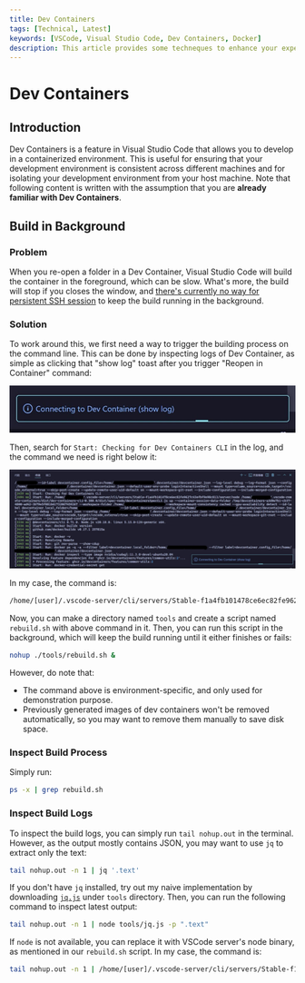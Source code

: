 ```yaml
---
title: Dev Containers
tags: [Technical, Latest]
keywords: [VSCode, Visual Studio Code, Dev Containers, Docker]
description: This article provides some techneques to enhance your experience with Dev Containers in Visual Studio Code, including how to build dev containers in background.
---
```


# Dev Containers

## Introduction

Dev Containers is a feature in Visual Studio Code that allows you to develop in a containerized environment. This is useful for ensuring that your development environment is consistent across different machines and for isolating your development environment from your host machine. Note that following content is written with the assumption that you are **already familiar with Dev Containers**.

## Build in Background

### Problem

When you re-open a folder in a Dev Container, Visual Studio Code will build the container in the foreground, which can be slow. What's more, the build will stop if you closes the window, and [there's currently no way for persistent SSH session](https://github.com/microsoft/vscode-remote-release/issues/3096) to keep the build running in the background.

### Solution

To work around this, we first need a way to trigger the building process on the command line. This can be done by inspecting logs of Dev Container, as simple as clicking that "show log" toast after you trigger "Reopen in Container" command:

![dev-containers-toast](/attachments/dev-containers-toast.jpg)

Then, search for `Start: Checking for Dev Containers CLI` in the log, and the command we need is right below it:

![dev-containers-log](/attachments/dev-containers-log.jpg)

In my case, the command is:

```bash
/home/[user]/.vscode-server/cli/servers/Stable-f1a4fb101478ce6ec82fe9627c43efbf9e98c813/server/node /home/[user]/.vscode-remote-containers/dist/dev-containers-cli-0.388.0/dist/spec-node/devContainersSpecCLI.js up --container-session-data-folder /tmp/devcontainers-71e153df-e6c9-4bed-bf46-1d62da4b591c1732006861874 --workspace-folder /home/[user]/[folder] --workspace-mount-consistency cached --gpu-availability detect --id-label devcontainer.local_folder=/home/[user]/[folder] --id-label devcontainer.config_file=/home/[user]/[folder]/.devcontainer/devcontainer.json --log-level debug --log-format json --config /home/[user]/[folder]/.devcontainer/devcontainer.json --default-user-env-probe loginInteractiveShell --mount type=volume,source=vscode,target=/vscode,external=true --skip-post-create --update-remote-user-uid-default on --mount-workspace-git-root --include-configuration --include-merged-configuration
```

Now, you can make a directory named `tools` and create a script named `rebuild.sh` with above command in it. Then, you can run this script in the background, which will keep the build running until it either finishes or fails:

```bash
nohup ./tools/rebuild.sh &
```

However, do note that:

- The command above is environment-specific, and only used for demonstration purpose.
- Previously generated images of dev containers won't be removed automatically, so you may want to remove them manually to save disk space.

### Inspect Build Process

Simply run:

```bash
ps -x | grep rebuild.sh
```

### Inspect Build Logs

To inspect the build logs, you can simply run `tail nohup.out` in the terminal. However, as the output mostly contains JSON, you may want to use `jq` to extract only the text:

```bash
tail nohup.out -n 1 | jq '.text'
```

If you don't have `jq` installed, try out my naive implementation by downloading [`jq.js`](https://github.com/PRO-2684/gadgets/blob/main/naive_jq/jq.js) under `tools` directory. Then, you can run the following command to inspect latest output:

```bash
tail nohup.out -n 1 | node tools/jq.js -p ".text"
```

If `node` is not available, you can replace it with VSCode server's node binary, as mentioned in our `rebuild.sh` script. In my case, the command is:

```bash
tail nohup.out -n 1 | /home/[user]/.vscode-server/cli/servers/Stable-f1a4fb101478ce6ec82fe9627c43efbf9e98c813/server/node tools/jq.js -p ".text"
```
